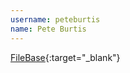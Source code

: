 ```yaml
---
username: peteburtis
name: Pete Burtis
---
```


[FileBase](http://www.graygoolabs.com/filebase/){:target="_blank"}
